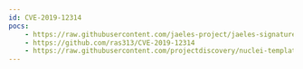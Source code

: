 ```yaml
---
id: CVE-2019-12314
pocs:
    - https://raw.githubusercontent.com/jaeles-project/jaeles-signatures/master/cves/deltek-maconomy-path-traversal-cve-2019-12314.yaml
    - https://github.com/ras313/CVE-2019-12314
    - https://raw.githubusercontent.com/projectdiscovery/nuclei-templates/master/cves/CVE-2019-12314.yaml
---
```

